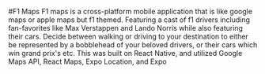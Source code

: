 #F1 Maps
F1 maps is a cross-platform mobile application that is like google maps or apple maps but f1 themed. Featuring a cast of f1 drivers including fan-favorites like Max Verstappen and Lando Norris
while also featuring their cars. Decide between walking or driving to your destination to either be represented by a bobblehead of your beloved drivers, or their cars which win grand prix's etc.
This was built on React Native, and utilized Google Maps API, React Maps, Expo Location, and Expo

